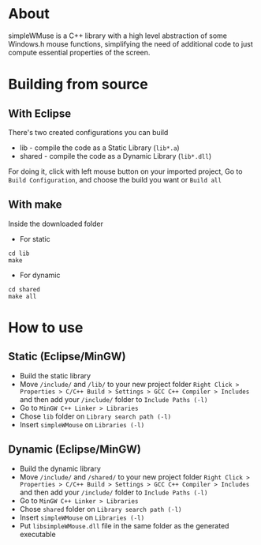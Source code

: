 # About

simpleWMuse is a C++ library with a high level abstraction of some Windows.h mouse functions,  simplifying the need of additional code to just compute essential properties of the screen.

# Building from source

## With Eclipse

There's two created configurations you can build

* lib - compile the code as a Static Library (`lib*.a`)
* shared - compile the code as a Dynamic Library (`lib*.dll`)

For doing it, click with left mouse button on your imported project, Go to `Build Configuration`, and choose the build you want or `Build all`

## With make

Inside the downloaded folder

- For static 
```
cd lib
make
```

- For dynamic 
```
cd shared
make all
```

# How to use

## Static (Eclipse/MinGW)
- Build the static library 
- Move `/include/` and `/lib/` to your new project folder
`Right Click > Properties > C/C++ Build > Settings > GCC C++ Compiler > Includes` and then add your `/include/` folder to `Include Paths (-l)`
- Go to `MinGW C++ Linker > Libraries`
- Chose `lib` folder on `Library search path (-l)`
- Insert `simpleWMouse` on `Libraries (-l)`



## Dynamic (Eclipse/MinGW)
- Build the dynamic library
- Move `/include/` and `/shared/` to your new project folder
`Right Click > Properties > C/C++ Build > Settings > GCC C++ Compiler > Includes` and then add your `/include/` folder to `Include Paths (-l)`
- Go to `MinGW C++ Linker > Libraries`
- Chose `shared` folder on `Library search path (-l)`
- Insert `simpleWMouse` on `Libraries (-l)`
- Put `libsimpleWMouse.dll` file in the same folder as the generated executable
